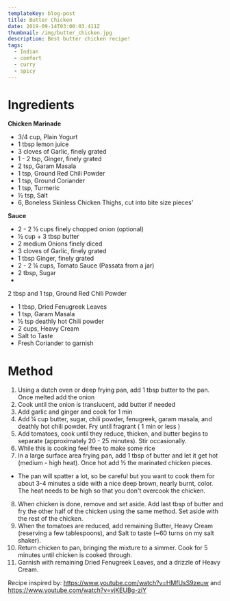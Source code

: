 ```yaml
---
templateKey: blog-post
title: Butter Chicken
date: 2019-09-14T03:00:03.411Z
thumbnail: /img/butter_chicken.jpg
description: Best butter chicken recipe!
tags:
  - Indian
  - comfort
  - curry
  - spicy
---
```

# Ingredients

**Chicken Marinade**

* 3/4 cup, Plain Yogurt
* 1 tbsp lemon juice
* 3 cloves of Garlic, finely grated
* 1 - 2 tsp, Ginger, finely grated
* 2 tsp, Garam Masala
* 1 tsp, Ground Red Chili Powder
* 1 tsp, Ground Coriander
* 1 tsp, Turmeric
* ½ tsp, Salt
* 6, Boneless Skinless Chicken Thighs, cut into bite size pieces'

**Sauce**

* 2 - 2 ½ cups finely chopped onion (optional)
* ½ cup + 3 tbsp butter 
* 2 medium Onions finely diced
* 3 cloves of Garlic, finely grated
* 1 tbsp Ginger, finely grated
* 2 - 2 ¼ cups, Tomato Sauce
  (Passata from a jar)
* 2 tbsp, Sugar
* 

2 tbsp and 1 tsp, Ground Red Chili Powder

* 1 tbsp, Dried Fenugreek Leaves
* 1 tsp, Garam Masala
* ½ tsp deathly hot Chili powder
* 2 cups, Heavy Cream
* Salt to Taste
* Fresh Coriander to garnish

# Method

1. Using a dutch oven or deep frying pan, add 1 tbsp butter to the pan. Once melted add the onion
2. Cook until the onion is translucent, add butter if needed
3. Add garlic and ginger and cook for 1 min
4. Add ¼ cup butter, sugar, chili powder, fenugreek, garam masala, and deathly hot chili powder. Fry until fragrant ( 1 min or less )
5. Add tomatoes, cook until they reduce, thicken, and butter begins to separate (approximately 20 - 25 minutes). Stir occasionally.
6. While this is cooking feel free to make some rice
7. In a large surface area frying pan, add 1 tbsp of butter and let it get hot (medium - high heat). Once hot add ½ the marinated chicken pieces. 

* The pan will spatter a lot, so be careful but you want to cook them for about 3-4 minutes a side with a nice deep brown, nearly burnt, color. The heat needs to be high so that you don't overcook the chicken.

8. When chicken is done, remove and set aside. Add last tbsp of butter and fry the other half of the chicken using the same method. Set aside with the rest of the chicken. 
9. When the tomatoes are reduced, add remaining Butter, Heavy Cream (reserving a few tablespoons), and Salt to taste (~60 turns on my salt shaker). 
10. Return chicken to pan, bringing the mixture to a simmer. Cook for 5 minutes until chicken is cooked through.
11. Garnish with remaining Dried Fenugreek Leaves, and a drizzle of Heavy Cream.

Recipe inspired by: https://www.youtube.com/watch?v=HMfUsS9zeuw and https://www.youtube.com/watch?v=vjKEUBg-ziY
